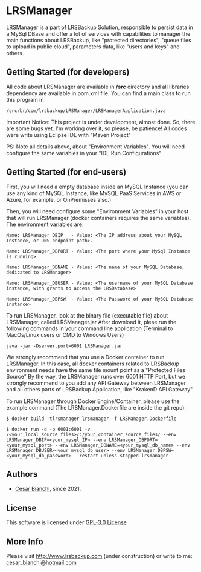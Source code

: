 # LRSManager

LRSManager is a part of LRSBackup Solution, responsible to persist data in a MySql DBase and offer a lot of services with capabilities to manager the main functions about LRSBackup, like "protected directories", "queue files to upload in public cloud", parameters data, like "users and keys" and others.

## Getting Started (for developers)
All code about LRSManager are available in **/src** directory and all libraries dependency are available in pom.xml file.
You can find a main class to run this program in 
```
/src/br/com/lrsbackup/LRSManager/LRSManagerApplication.java
```

Important Notice: This project is under development, almost done. So, there are some bugs yet. I'm working over it, so please, be patience!
All codes were write using Eclipse IDE with "Maven Project"

PS: Note all details above, about "Environment Variables". You will need configure the same variables in your "IDE Run Configurations"

## Getting Started (for end-users)
First, you will need a empty database inside an MySQL Instance (you can use any kind of MySQL Instance, like MySQL PaaS Services in AWS or Azure, for example, or OnPremisses also.)

Then, you will need configure some "Environment Variables" in your host that will run LRSManager (docker containers requires the same variables).
The environment variables are:

```
Name: LRSManager_DBIP   - Value: <The IP address about your MySQL Instance, or DNS endpoint path>.
```
```
Name: LRSManager_DBPORT - Value: <The port where your MySql Instance is running>
```
```
Name: LRSManager_DBNAME - Value: <The name of your MySQL Database, dedicated to LRSManager> 
```
```
Name: LRSManager_DBUSER - Value: <The username of your MySQL Database instance, with grants to access the LRSDatabase>
```
```
Name: LRSManager_DBPSW  - Value: <The Password of your MySQL Database instance> 
```

To run LRSManager, look at the binary file (executable file) about LRSManager, called LRSManager.jar 
After download it, plese run the following commands in your command line application (Terminal to MacOs/Linux users or CMD to Windows Users)
```
java -jar -Dserver.port=6001 LRSManager.jar
```
We strongly recommend that you use a Docker container to run LRSManager. In this case, all docker containers related to LRSBackup environment needs have the same file mount point as a "Protected Files Source"
By the way, the LRSManager runs over 6001 HTTP Port, but we strongly recommend to you add any API Gateway between LRSManager and all others parts of LRSBackup Application, like "KrakenD API Gateway"

To run LRSManager through Docker Engine/Container, please use the example command (The LRSManager.Dockerfile are inside the git repo):
```
$ docker build -tlrsmanager lrsmanager -f LRSManager.Dockerfile 
```
```
$ docker run -d -p 6001:6001 -v /<your_local_source_files>/:/your_container_source_files/ --env LRSManager_DBIP=<your_mysql_IP> --env LRSManager_DBPORT=<your_mysql_port> --env LRSManager_DBNAME=<your_mysql_db_name> --env LRSManager_DBUSER=<your_mysql_db_user> --env LRSManager_DBPSW=<your_mysql_db_password> --restart unless-stopped lrsmanager
```

## Authors
- [Cesar Bianchi](https://www.linkedin.com/in/cesar-bianchi-9b90571b/), since 2021.

## License
 This software is licensed under [GPL-3.0 License](https://www.gnu.org/licenses/gpl-3.0.pt-br.html)   

## More Info
 Please visit http://www.lrsbackup.com (under construction) or write to me: cesar_bianchi@hotmail.com
 
 

